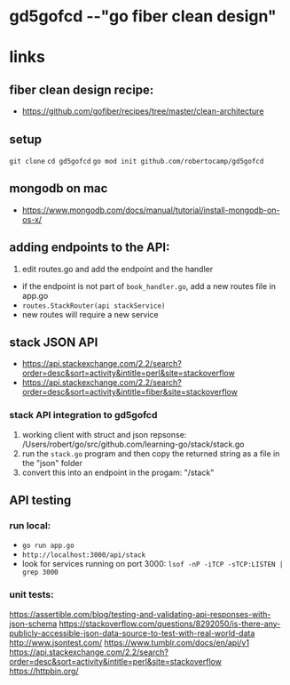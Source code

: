# gd5gofcd --"go fiber clean design"

# links
## fiber clean design recipe:
- https://github.com/gofiber/recipes/tree/master/clean-architecture
## setup
`git clone`
`cd gd5gofcd`
`go mod init github.com/robertocamp/gd5gofcd`
## mongodb on mac
- https://www.mongodb.com/docs/manual/tutorial/install-mongodb-on-os-x/

## adding endpoints to the API:
1. edit routes.go and add the endpoint and the handler
  + if the endpoint is not part of `book_handler.go`, add a new routes file in app.go
  + `routes.StackRouter(api stackService)`
  + new routes will require a new service



## stack JSON API
- https://api.stackexchange.com/2.2/search?order=desc&sort=activity&intitle=perl&site=stackoverflow
- https://api.stackexchange.com/2.2/search?order=desc&sort=activity&intitle=fiber&site=stackoverflow
### stack API integration to gd5gofcd
  1. working client with struct and json repsonse: /Users/robert/go/src/github.com/learning-go/stack/stack.go
  2. run the `stack.go` program and then copy the returned string as a file in the "json" folder
  3. convert this into an endpoint in the progam: "/stack"
## API testing
### run local: 
- `go run app.go`
- `http://localhost:3000/api/stack`
- look for services running on port 3000: `lsof -nP -iTCP -sTCP:LISTEN | grep 3000`

### unit tests:
https://assertible.com/blog/testing-and-validating-api-responses-with-json-schema
https://stackoverflow.com/questions/8292050/is-there-any-publicly-accessible-json-data-source-to-test-with-real-world-data
http://www.jsontest.com/
https://www.tumblr.com/docs/en/api/v1
https://api.stackexchange.com/2.2/search?order=desc&sort=activity&intitle=perl&site=stackoverflow
https://httpbin.org/
